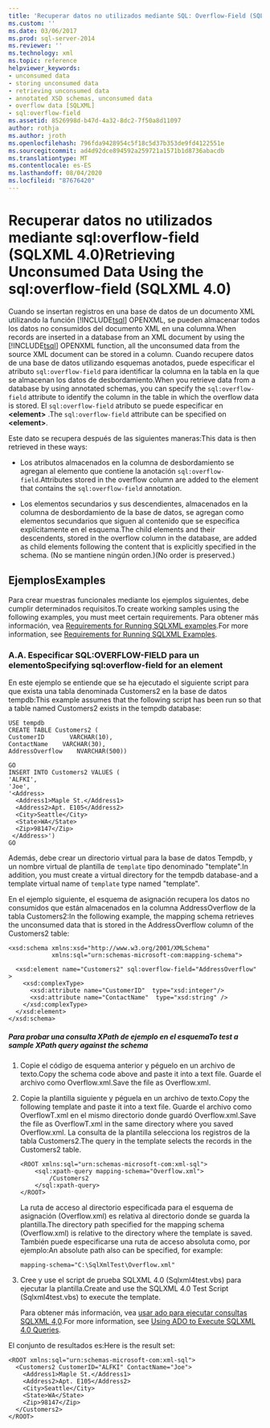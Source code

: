 ```yaml
---
title: 'Recuperar datos no utilizados mediante SQL: Overflow-Field (SQLXML 4,0) | Microsoft Docs'
ms.custom: ''
ms.date: 03/06/2017
ms.prod: sql-server-2014
ms.reviewer: ''
ms.technology: xml
ms.topic: reference
helpviewer_keywords:
- unconsumed data
- storing unconsumed data
- retrieving unconsumed data
- annotated XSD schemas, unconsumed data
- overflow data [SQLXML]
- sql:overflow-field
ms.assetid: 8526998d-b47d-4a32-8dc2-7f50a8d11097
author: rothja
ms.author: jroth
ms.openlocfilehash: 796fda9428954c5f18c5d37b353de9fd4122551e
ms.sourcegitcommit: ad4d92dce894592a259721a1571b1d8736abacdb
ms.translationtype: MT
ms.contentlocale: es-ES
ms.lasthandoff: 08/04/2020
ms.locfileid: "87676420"
---
```

# <a name="retrieving-unconsumed-data-using-the-sqloverflow-field-sqlxml-40"></a><span data-ttu-id="81f5e-102">Recuperar datos no utilizados mediante sql:overflow-field (SQLXML 4.0)</span><span class="sxs-lookup"><span data-stu-id="81f5e-102">Retrieving Unconsumed Data Using the sql:overflow-field (SQLXML 4.0)</span></span>
  <span data-ttu-id="81f5e-103">Cuando se insertan registros en una base de datos de un documento XML utilizando la función [!INCLUDE[tsql](../../includes/tsql-md.md)] OPENXML, se pueden almacenar todos los datos no consumidos del documento XML en una columna.</span><span class="sxs-lookup"><span data-stu-id="81f5e-103">When records are inserted in a database from an XML document by using the [!INCLUDE[tsql](../../includes/tsql-md.md)] OPENXML function, all the unconsumed data from the source XML document can be stored in a column.</span></span> <span data-ttu-id="81f5e-104">Cuando recupere datos de una base de datos utilizando esquemas anotados, puede especificar el atributo `sql:overflow-field` para identificar la columna en la tabla en la que se almacenan los datos de desbordamiento.</span><span class="sxs-lookup"><span data-stu-id="81f5e-104">When you retrieve data from a database by using annotated schemas, you can specify the `sql:overflow-field` attribute to identify the column in the table in which the overflow data is stored.</span></span> <span data-ttu-id="81f5e-105">El `sql:overflow-field` atributo se puede especificar en **\<element>** .</span><span class="sxs-lookup"><span data-stu-id="81f5e-105">The `sql:overflow-field` attribute can be specified on **\<element>**.</span></span>  
  
 <span data-ttu-id="81f5e-106">Este dato se recupera después de las siguientes maneras:</span><span class="sxs-lookup"><span data-stu-id="81f5e-106">This data is then retrieved in these ways:</span></span>  
  
-   <span data-ttu-id="81f5e-107">Los atributos almacenados en la columna de desbordamiento se agregan al elemento que contiene la anotación `sql:overflow-field`.</span><span class="sxs-lookup"><span data-stu-id="81f5e-107">Attributes stored in the overflow column are added to the element that contains the `sql:overflow-field` annotation.</span></span>  
  
-   <span data-ttu-id="81f5e-108">Los elementos secundarios y sus descendientes, almacenados en la columna de desbordamiento de la base de datos, se agregan como elementos secundarios que siguen al contenido que se especifica explícitamente en el esquema.</span><span class="sxs-lookup"><span data-stu-id="81f5e-108">The child elements and their descendents, stored in the overflow column in the database, are added as child elements following the content that is explicitly specified in the schema.</span></span> <span data-ttu-id="81f5e-109">(No se mantiene ningún orden.)</span><span class="sxs-lookup"><span data-stu-id="81f5e-109">(No order is preserved.)</span></span>  
  
## <a name="examples"></a><span data-ttu-id="81f5e-110">Ejemplos</span><span class="sxs-lookup"><span data-stu-id="81f5e-110">Examples</span></span>  
 <span data-ttu-id="81f5e-111">Para crear muestras funcionales mediante los ejemplos siguientes, debe cumplir determinados requisitos.</span><span class="sxs-lookup"><span data-stu-id="81f5e-111">To create working samples using the following examples, you must meet certain requirements.</span></span> <span data-ttu-id="81f5e-112">Para obtener más información, vea [Requirements for Running SQLXML examples](../sqlxml/requirements-for-running-sqlxml-examples.md).</span><span class="sxs-lookup"><span data-stu-id="81f5e-112">For more information, see [Requirements for Running SQLXML Examples](../sqlxml/requirements-for-running-sqlxml-examples.md).</span></span>  
  
### <a name="a-specifying-sqloverflow-field-for-an-element"></a><span data-ttu-id="81f5e-113">A.</span><span class="sxs-lookup"><span data-stu-id="81f5e-113">A.</span></span> <span data-ttu-id="81f5e-114">Especificar SQL:OVERFLOW-FIELD para un elemento</span><span class="sxs-lookup"><span data-stu-id="81f5e-114">Specifying sql:overflow-field for an element</span></span>  
 <span data-ttu-id="81f5e-115">En este ejemplo se entiende que se ha ejecutado el siguiente script para que exista una tabla denominada Customers2 en la base de datos tempdb:</span><span class="sxs-lookup"><span data-stu-id="81f5e-115">This example assumes that the following script has been run so that a table named Customers2 exists in the tempdb database:</span></span>  
  
```  
USE tempdb  
CREATE TABLE Customers2 (  
CustomerID       VARCHAR(10),   
ContactName    VARCHAR(30),   
AddressOverflow    NVARCHAR(500))  
  
GO  
INSERT INTO Customers2 VALUES (  
'ALFKI',   
'Joe',  
'<Address>  
  <Address1>Maple St.</Address1>  
  <Address2>Apt. E105</Address2>  
  <City>Seattle</City>  
  <State>WA</State>  
  <Zip>98147</Zip>  
 </Address>')  
GO  
```  
  
 <span data-ttu-id="81f5e-116">Además, debe crear un directorio virtual para la base de datos Tempdb, y un nombre virtual de plantilla de `template` tipo denominado "template".</span><span class="sxs-lookup"><span data-stu-id="81f5e-116">In addition, you must create a virtual directory for the tempdb database-and a template virtual name of `template` type named "template".</span></span>  
  
 <span data-ttu-id="81f5e-117">En el ejemplo siguiente, el esquema de asignación recupera los datos no consumidos que están almacenados en la columna AddressOverflow de la tabla Customers2:</span><span class="sxs-lookup"><span data-stu-id="81f5e-117">In the following example, the mapping schema retrieves the unconsumed data that is stored in the AddressOverflow column of the Customers2 table:</span></span>  
  
```  
<xsd:schema xmlns:xsd="http://www.w3.org/2001/XMLSchema"  
            xmlns:sql="urn:schemas-microsoft-com:mapping-schema">  
  
  <xsd:element name="Customers2" sql:overflow-field="AddressOverflow" >  
    <xsd:complexType>  
      <xsd:attribute name="CustomerID"  type="xsd:integer"/>  
      <xsd:attribute name="ContactName"  type="xsd:string" />  
    </xsd:complexType>  
  </xsd:element>  
</xsd:schema>  
```  
  
##### <a name="to-test-a-sample-xpath-query-against-the-schema"></a><span data-ttu-id="81f5e-118">Para probar una consulta XPath de ejemplo en el esquema</span><span class="sxs-lookup"><span data-stu-id="81f5e-118">To test a sample XPath query against the schema</span></span>  
  
1.  <span data-ttu-id="81f5e-119">Copie el código de esquema anterior y péguelo en un archivo de texto.</span><span class="sxs-lookup"><span data-stu-id="81f5e-119">Copy the schema code above and paste it into a text file.</span></span> <span data-ttu-id="81f5e-120">Guarde el archivo como Overflow.xml.</span><span class="sxs-lookup"><span data-stu-id="81f5e-120">Save the file as Overflow.xml.</span></span>  
  
2.  <span data-ttu-id="81f5e-121">Copie la plantilla siguiente y péguela en un archivo de texto.</span><span class="sxs-lookup"><span data-stu-id="81f5e-121">Copy the following template and paste it into a text file.</span></span> <span data-ttu-id="81f5e-122">Guarde el archivo como OverflowT.xml en el mismo directorio donde guardó Overflow.xml.</span><span class="sxs-lookup"><span data-stu-id="81f5e-122">Save the file as OverflowT.xml in the same directory where you saved Overflow.xml.</span></span> <span data-ttu-id="81f5e-123">La consulta de la plantilla selecciona los registros de la tabla Customers2.</span><span class="sxs-lookup"><span data-stu-id="81f5e-123">The query in the template selects the records in the Customers2 table.</span></span>  
  
    ```  
    <ROOT xmlns:sql="urn:schemas-microsoft-com:xml-sql">  
        <sql:xpath-query mapping-schema="Overflow.xml">  
            /Customers2  
        </sql:xpath-query>  
    </ROOT>  
    ```  
  
     <span data-ttu-id="81f5e-124">La ruta de acceso al directorio especificada para el esquema de asignación (Overflow.xml) es relativa al directorio donde se guarda la plantilla.</span><span class="sxs-lookup"><span data-stu-id="81f5e-124">The directory path specified for the mapping schema (Overflow.xml) is relative to the directory where the template is saved.</span></span> <span data-ttu-id="81f5e-125">También puede especificarse una ruta de acceso absoluta como, por ejemplo:</span><span class="sxs-lookup"><span data-stu-id="81f5e-125">An absolute path also can be specified, for example:</span></span>  
  
    ```  
    mapping-schema="C:\SqlXmlTest\Overflow.xml"  
    ```  
  
3.  <span data-ttu-id="81f5e-126">Cree y use el script de prueba SQLXML 4.0 (Sqlxml4test.vbs) para ejecutar la plantilla.</span><span class="sxs-lookup"><span data-stu-id="81f5e-126">Create and use the SQLXML 4.0 Test Script (Sqlxml4test.vbs) to execute the template.</span></span>  
  
     <span data-ttu-id="81f5e-127">Para obtener más información, vea [usar ado para ejecutar consultas SQLXML 4,0](../sqlxml/using-ado-to-execute-sqlxml-4-0-queries.md).</span><span class="sxs-lookup"><span data-stu-id="81f5e-127">For more information, see [Using ADO to Execute SQLXML 4.0 Queries](../sqlxml/using-ado-to-execute-sqlxml-4-0-queries.md).</span></span>  
  
 <span data-ttu-id="81f5e-128">El conjunto de resultados es:</span><span class="sxs-lookup"><span data-stu-id="81f5e-128">Here is the result set:</span></span>  
  
```  
<ROOT xmlns:sql="urn:schemas-microsoft-com:xml-sql">  
  <Customers2 CustomerID="ALFKI" ContactName="Joe">  
    <Address1>Maple St.</Address1>   
    <Address2>Apt. E105</Address2>   
    <City>Seattle</City>   
    <State>WA</State>   
    <Zip>98147</Zip>   
  </Customers2>  
</ROOT>  
```  
  
  
